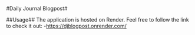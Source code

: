 #Daily Journal Blogpost#

##Usage##
The application is hosted on Render. Feel free to follow the link to check it out:
-https://djblogpost.onrender.com/
